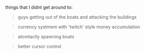 things that I didnt get around to:

> guys getting out of the boats and attacking the buildings

> currency systmem with 'twitch' style money accumulation

> atomtaclly spawning boats

> better cursor control
